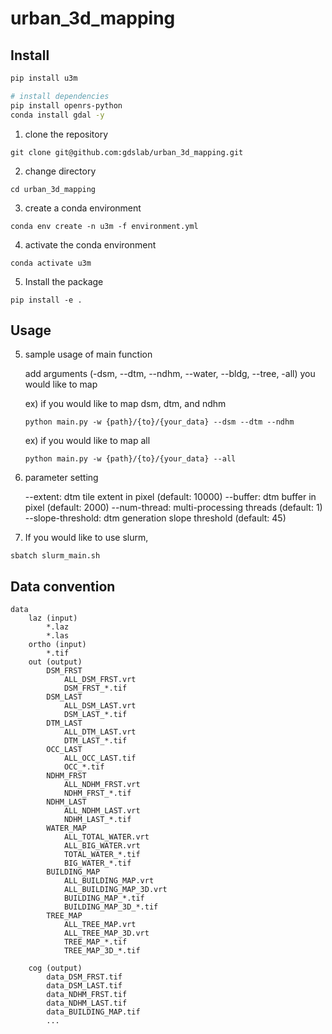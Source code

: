 # urban_3d_mapping

## Install

```bash
pip install u3m

# install dependencies
pip install openrs-python
conda install gdal -y
```


1. clone the repository
```
git clone git@github.com:gdslab/urban_3d_mapping.git
```

2. change directory
```
cd urban_3d_mapping
```

3. create a conda environment
```
conda env create -n u3m -f environment.yml
```

4. activate the conda environment
```
conda activate u3m
```

5. Install the package
```
pip install -e .
```

## Usage

5. sample usage of main function

    add arguments (-dsm, --dtm, --ndhm, --water, --bldg, --tree, -all) you would like to map

    ex) if you would like to map dsm, dtm, and ndhm
    ```
    python main.py -w {path}/{to}/{your_data} --dsm --dtm --ndhm 
    ```

    ex) if you would like to map all
    ```
    python main.py -w {path}/{to}/{your_data} --all
    ```

6. parameter setting

    --extent: dtm tile extent in pixel (default: 10000)
    --buffer: dtm buffer in pixel (default: 2000)
    --num-thread: multi-processing threads (default: 1)
    --slope-threshold: dtm generation slope threshold (default: 45)


7. If you would like to use slurm,
```
sbatch slurm_main.sh
```



## Data convention

```
data
    laz (input)
        *.laz
        *.las
    ortho (input)
        *.tif
    out (output)
        DSM_FRST
            ALL_DSM_FRST.vrt
            DSM_FRST_*.tif
        DSM_LAST
            ALL_DSM_LAST.vrt
            DSM_LAST_*.tif
        DTM_LAST
            ALL_DTM_LAST.vrt
            DTM_LAST_*.tif
        OCC_LAST
            ALL_OCC_LAST.tif
            OCC_*.tif
        NDHM_FRST
            ALL_NDHM_FRST.vrt
            NDHM_FRST_*.tif
        NDHM_LAST
            ALL_NDHM_LAST.vrt
            NDHM_LAST_*.tif
        WATER_MAP
            ALL_TOTAL_WATER.vrt
            ALL_BIG_WATER.vrt
            TOTAL_WATER_*.tif
            BIG_WATER_*.tif
        BUILDING_MAP
            ALL_BUILDING_MAP.vrt
            ALL_BUILDING_MAP_3D.vrt
            BUILDING_MAP_*.tif
            BUILDING_MAP_3D_*.tif
        TREE_MAP
            ALL_TREE_MAP.vrt
            ALL_TREE_MAP_3D.vrt
            TREE_MAP_*.tif
            TREE_MAP_3D_*.tif

    cog (output)
        data_DSM_FRST.tif
        data_DSM_LAST.tif
        data_NDHM_FRST.tif
        data_NDHM_LAST.tif
        data_BUILDING_MAP.tif
        ...
        
```
